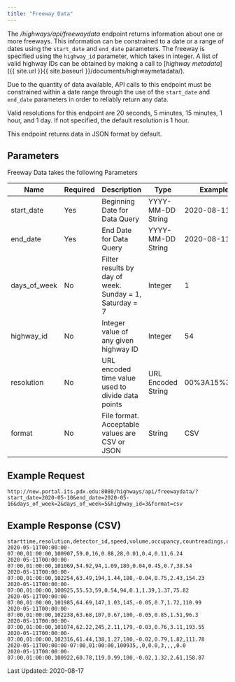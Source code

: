 ```yaml
---
title: "Freeway Data"
---
```

The _/highways/api/freewaydata_ endpoint returns information about one or more freeways. This information can be constrained to a date or a range of dates using the `start_date` and `end_date` parameters. The freeway is specified using the `highway_id` parameter, which takes in integer. A list of valid highway IDs can be obtained by making a call to [_highway metadata_]({{ site.url }}{{ site.baseurl }}/documents/highwaymetadata/).

Due to the quantity of data available, API calls to this endpoint must be constrained within a date range through the use of the `start_date` and `end_date` parameters in order to reliably return any data.

Valid resolutions for this endpoint are 20 seconds, 5 minutes, 15 minutes, 1 hour, and 1 day. If not specified, the default resolution is 1 hour.

This endpoint returns data in JSON format by default.
## Parameters
Freeway Data takes the following Parameters

| Name         | Required | Description                                                            | Type                  | Example      |
| ------------ | -------- | ---------------------------------------------------------------------- | --------------------- | ------------ |
| start_date   | Yes      | Beginning Date for Data Query                                          | YYYY-MM-DD String     | 2020-08-11   |
| end_date     | Yes      | End Date for Data Query                                                | YYYY-MM-DD String     | 2020-08-11   |
| days_of_week | No       | Filter results by day of week. Sunday = 1, Saturday = 7                | Integer               | 1            |
| highway_id   | No       | Integer value of any given highway ID                                  | Integer               | 54           |
| resolution   | No       | URL encoded time value used to divide data points                      | URL Encoded String    | 00%3A15%3A00 |
| format       | No       | File format. Acceptable values are CSV or JSON                         | String                | CSV          |

## Example Request
```http://new.portal.its.pdx.edu:8080/highways/api/freewaydata/?start_date=2020-05-10&end_date=2020-05-16&days_of_week=2&days_of_week=5&highway_id=3&format=csv```

## Example Response (CSV)
```
starttime,resolution,detector_id,speed,volume,occupancy,countreadings,delay,traveltime,vht,vmt
2020-05-11T00:00:00-07:00,01:00:00,100907,59.0,16,0.88,28,0.01,0.4,0.11,6.24
2020-05-11T00:00:00-07:00,01:00:00,101069,54.92,94,1.09,180,0.04,0.45,0.7,38.54
2020-05-11T00:00:00-07:00,01:00:00,102254,63.49,194,1.44,180,-0.04,0.75,2.43,154.23
2020-05-11T00:00:00-07:00,01:00:00,100925,55.53,59,0.54,94,0.1,1.39,1.37,75.82
2020-05-11T00:00:00-07:00,01:00:00,101985,64.69,147,1.03,145,-0.05,0.7,1.72,110.99
2020-05-11T00:00:00-07:00,01:00:00,102238,63.68,107,0.67,180,-0.05,0.85,1.51,96.3
2020-05-11T00:00:00-07:00,01:00:00,101074,62.22,245,2.11,179,-0.03,0.76,3.11,193.55
2020-05-11T00:00:00-07:00,01:00:00,102316,61.44,138,1.27,180,-0.02,0.79,1.82,111.78
2020-05-11T00:00:00-07:00,01:00:00,100935,,0,0.0,3,,,,0.0
2020-05-11T00:00:00-07:00,01:00:00,100922,60.78,119,0.99,180,-0.02,1.32,2.61,158.87

```

Last Updated: 2020-08-17
